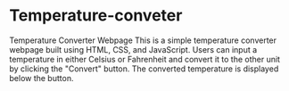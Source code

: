 # Temperature-conveter
Temperature Converter Webpage  This is a simple temperature converter webpage built using HTML, CSS, and JavaScript. Users can input a temperature in either Celsius or Fahrenheit and convert it to the other unit by clicking the "Convert" button. The converted temperature is displayed below the button.
